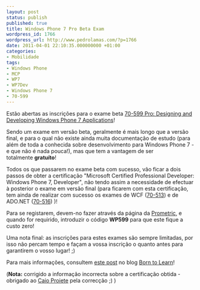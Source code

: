 ```yaml
---
layout: post
status: publish
published: true
title: Windows Phone 7 Pro Beta Exam
wordpress_id: 1766
wordpress_url: http://www.pedrolamas.com/?p=1766
date: 2011-04-01 22:10:35.000000000 +01:00
categories:
- Mobilidade
tags:
- Windows Phone
- MCP
- WP7
- WP7Dev
- Windows Phone 7
- 70-599
---
```

Estão abertas as inscrições para o exame beta [70-599 Pro: Designing and Developing Windows Phone 7 Applications](http://www.microsoft.com/learning/en/us/exam.aspx?ID=70-599&locale=en-us)!

Sendo um exame em versão beta, geralmente é mais longo que a versão final, e para o qual não existe ainda muita documentação de estudo (para além de toda a conhecida sobre desenvolvimento para Windows Phone 7 - e que não é nada pouca!), mas que tem a vantagem de ser totalmente **gratuíto**!

Todos os que passarem no exame beta com sucesso, vão ficar a dois passos de obter a certificação "Microsoft Certified Professional Developer: Windows Phone 7, Developer", não tendo assim a necessidade de efectuar à posterior o exame em versão final (para ficarem com esta certificação, tem ainda de realizar com sucesso os exames de WCF ([70-513](http://www.microsoft.com/learning/en/us/exam.aspx?ID=70-513)) e de ADO.NET ([70-516](http://www.microsoft.com/learning/en/us/exam.aspx?ID=70-516)) )!

Para se registarem, devem-no fazer através da página da [Prometric](http://www.register.prometric.com/ClientInformation.asp), e quando for requirido, introduzir o código **WP599** para que este fique a custo zero!

Uma nota final: as inscrições para estes exames são sempre limitadas, por isso não percam tempo e façam a vossa inscrição o quanto antes para garantirem o vosso lugar! ;)

Para mais informações, consultem [este post](http://borntolearn.mslearn.net/btl/b/weblog/archive/2011/04/01/register-for-windows-phone-7-pro-beta-exam.aspx) no blog [Born to Learn](http://borntolearn.mslearn.net/)!

(**Nota:** corrigido a informação incorrecta sobre a certificação obtida - obrigado ao [Caio Proiete](http://caioproiete.com/) pela correcção ;) )
